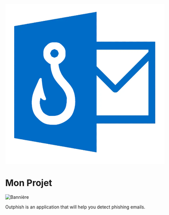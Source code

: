 ![Logo](assets/logo.png)

# Mon Projet

![Bannière](assets/banniere.png)

Outphish is an application that will help you detect phishing emails.

